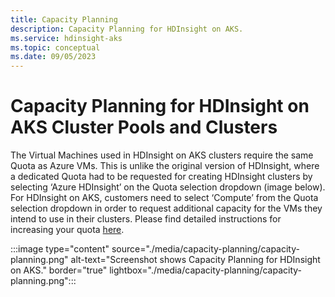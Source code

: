 ```yaml
---
title: Capacity Planning
description: Capacity Planning for HDInsight on AKS.
ms.service: hdinsight-aks
ms.topic: conceptual
ms.date: 09/05/2023
---
```


# Capacity Planning for HDInsight on AKS Cluster Pools and Clusters

The Virtual Machines used in HDInsight on AKS clusters require the same Quota as Azure VMs. This is unlike the original version of HDInsight, where a dedicated Quota had to be requested for creating HDInsight clusters by selecting ‘Azure HDInsight’ on the Quota selection dropdown (image below). For HDInsight on AKS, customers need to select ‘Compute’ from the Quota selection dropdown in order to request additional capacity for the VMs they intend to use in their clusters. Please find detailed instructions for increasing your quota [here](https://learn.microsoft.com/azure/quotas/per-vm-quota-requests).

:::image type="content" source="./media/capacity-planning/capacity-planning.png" alt-text="Screenshot shows Capacity Planning for HDInsight on AKS." border="true" lightbox="./media/capacity-planning/capacity-planning.png":::

